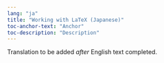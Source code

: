 ```yaml
---
lang: "ja"
title: "Working with LaTeX (Japanese)"
toc-anchor-text: "Anchor"
toc-description: "Description"
---
```

Translation to be added _after_ English text completed.
